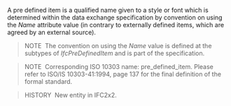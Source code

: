 ﻿A pre defined item is a qualified name given to a style or font which is determined within the data exchange specification by convention on using the _Name_ attribute value (in contrary to externally defined items, which are agreed by an external source).

> NOTE&nbsp; The convention on using the _Name_ value is defined at the subtypes of _IfcPreDefinedItem_ and is part of the specification.

> NOTE&nbsp; Corresponding ISO 10303 name: pre_defined_item. Please refer to ISO/IS 10303-41:1994, page 137 for the final definition of the formal standard.

> HISTORY&nbsp; New entity in IFC2x2.
